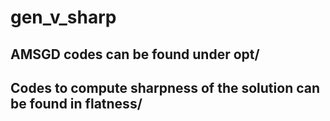 # gen_v_sharp

## AMSGD codes can be found under opt/
## Codes to compute sharpness of the solution can be found in flatness/


